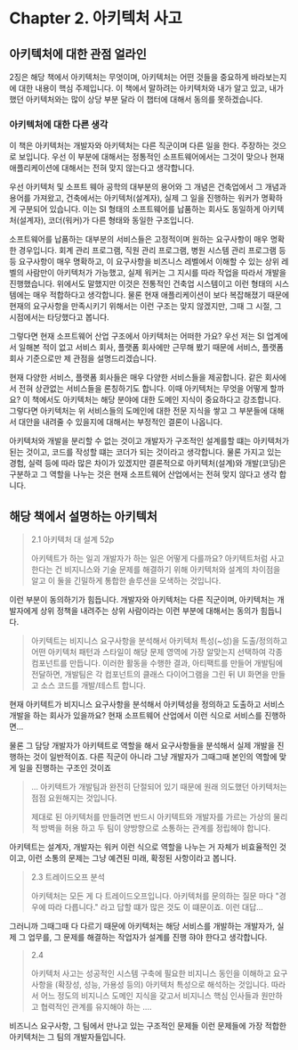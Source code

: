 # Chapter 2. 아키텍처 사고

## 아키텍처에 대한 관점 얼라인

2징은 해당 책에서 아키텍처는 무엇이며, 아키텍처는 어떤 것들을 중요하게 바라보는지에 대한 내용이 핵심 주제입니다. 이 책에서 말하려는 아키텍처와 내가 알고 있고, 내가 했던 아키텍처와는 많이 상당 부분 달라 이 챕터에 대해서 동의를 못하겠습니다.

### 아키텍처에 대한 다른 생각

이 책은 아키텍처는 개발자와 아키텍처는 다른 직군이며 다른 일을 한다. 주장하는 것으로 보입니다. 우선 이 부분에 대해서는 정통적인 소프트웨어에서는 그것이 맞으나 현재 애플리케이션에 대해서는 전혀 맞지 않는다고 생각합니다.

우선 아키텍처 및 소프트 웨아 공학의 대부분의 용어와 그 개념은 건축업에서 그 개념과 용어를 가져왔고, 건축에서는 아키텍처(설계자), 실제 그 일을 진행하는 워커가 명확하게 구분되어 있습니다. 이는 SI 형태의 소프트웨어를 납품하는 회사도 동일하게 아키텍처(설계자), 코더(워커)가 다른 형태와 동일한 구조입니다.

소프트웨어를 납품하는 대부분의 서비스들은 고정적이며 원하는 요구사항이 매우 명확한 경우입니다. 회계 관리 프로그램, 직원 관리 프로그램, 병원 시스템 관리 프로그램 등등 요구사항이 매우 명확하고, 이 요구사항을 비즈니스 레벨에서 이해할 수 있는 상위 레벨의 사람만이 아키텍처가 가능했고, 실제 워커는 그 지시를 따라 작업을 따라서 개발을 진행했습니다. 위에서도 말했지만 이것은 전통적인 건축업 시스템이고 이런 형태의 시스템에는 매우 적합하다고 생각합니다. 물론 현재 애플리케이션이 보다 복잡해졌기 때문에 현재의 요구사항을 만족시키기 위해서는 이런 구조는 맞지 않겠지만, 그때 그 시절, 그 시점에서는 타당했다고 봅니다.

그렇다면 현재 소프트웨어 산업 구조에서 아키텍처는 어떠한 가요? 우선 저는 SI 업계에서 일해본 적이 없고 서비스 회사, 플랫폼 회사에만 근무해 봤기 때문에 서비스, 플랫폼 회사 기준으로만 제 관점을 설명드리겠습니다.

현재 다양한 서비스, 플랫폼 회사들은 매우 다양한 서비스들을 제공합니다. 같은 회사에서 전혀 상관없는 서비스들을 론칭하기도 합니다. 이때 아키텍처는 무엇을 어떻게 할까요? 이 책에서도 아키텍처는 해당 분야에 대한 도메인 지식이 중요하다고 강조합니다. 그렇다면 아키텍처는 위 서비스들의 도메인에 대한 전문 지식을 쌓고 그 부분들에 대해서 대안을 내려줄 수 있을지에 대해서는 부정적인 결론이 나옵니다.

아키텍처와 개발을 분리할 수 없는 것이고 개발자가 구조적인 설계를할 떄는 아키텍처가 된는 것이고, 코드를 작성할 떄는 코더가 되는 것이라고 생각합니다. 물론 가지고 있는 경험, 실력 등에 따라 많은 차이가 있겠지만 결론적으로 아키텍처(설계)와 개발(코딩)은 구분하고 그 역할을 나누는 것은 현재 소프트웨어 산업에서는 전혀 맞지 않다고 생각 합니다.


## 해당 책에서 설명하는 아키텍처


> 2.1 아키텍처 대 설계 52p
> 
> 아키텍트가 하는 일괴 개발자가 하는 일은 어떻게 다를까요? 아키텍트처럼 사고한다는 건 비지니스와 기술 문제를 해결하기 위해 아키텍처와 설계의 차이점을 알고 이 둘을 긴밀하게 통합한 솔루션을 모색하는 것입니다.

이런 부분이 동의하기가 힘듭니다. 개발자와 아키텍처는 다른 직군이며, 아키텍처는 개발자에게 상위 정책을 내려주는 상위 사람이라는 이런 부분에 대해서는 동의가 힘듭니다.

> 아키텍트는 비지니스 요구사항을 분석해서 아키텍처 특성(~성)을 도출/정의하고 어떤 아키텍처 패턴과 스타일이 해당 문제 영역에 가장 알맞는지 선택하여 각종 컴포넌트를 만듭니다. 이러한 활동을 수행한 결과, 아티팩트를 만들어 개발팀에 전달하면, 개발팀은 각 컴포넌트의 클래스 다이어그램을 그린 뒤 UI 화면을 만들고 소스 코드를 개발/테스트 합니다.

현재 아키텍트가 비지니스 요구사항을 분석해서 아키텍성을 정의하고 도출하고 서비스 개발을 하는 회사가 있을까요? 현재 소프트웨어 산업에서 이런 식으로 서비스를 진행하면... 

물론 그 담당 개발자가 아키텍트로 역할을 해서 요구사항들을 분석해서 실제 개발을 진행하는 것이 일반적이죠. 다른 직군이 아니라 그냥 개발자가 그때그때 본인의 역할에 맞게 일을 진행하는 구조인 것이죠


> ... 아키텍트가 개발팀과 완전히 단절되어 있기 때문에 원래 의도했던 아키텍처는 점점 요원해지는 것입니다.
> 
> 제대로 된 아키텍처를 만들려면 반드시 아키텍트와 개발자를 가르는 가상의 물리적 방벽을 허용 하고 두 팀이 양방향으로 소통하는 관계를 정립헤야 합니다.

아키텍트는 설계자, 개발자는 워커 이런 식으로 역할을 나누는 거 자체가 비효율적인 것이고, 이런 소통의 문제는 그냥 예견된 미래, 확정된 사항이라고 봅니다.


> 2.3 트레이드오프 분석
> 
> 아키텍처는 모든 게 다 트레이드오프입니다. 아키텍처를 문의하는 질문 마다 "경우에 따라 다릅니다." 라고 답할 떄가 많은 것도 이 떄문이죠. 이런 대답...

그러니까 그때그때 다 다르기 때문에 아키텍처는 해당 서비스를 개발하는 개발자가, 실제 그 업무를, 그 문제를 해결하는 작업자가 설계를 진행 햐야 한다고 생각합니다.


> 2.4
> 
> 아키텍처 사고는 성공적인 시스템 구축에 필요한 비지니스 동인을 이해하고 요구사항을 (확장성, 성능, 가용성 등의) 아키텍처 특성으로 해석하는 것입니다. 따라서 어느 정도의 비지니스 도메인 지식을 갖고서 비지니스 핵심 인사들과 원만하고 협력적인 관계를 유지해야 하는 ....


비즈니스 요구사항, 그 팀에서 만나고 있는 구조적인 문제들 이런 문제들에 가장 적합한 아키텍처는 그 팀의 개발자들입니다.

